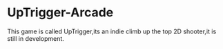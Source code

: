 # UpTrigger-Arcade
This game is called UpTrigger,its an indie climb up the top 2D shooter,it is still in development.
